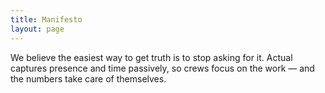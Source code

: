 ```yaml
---
title: Manifesto
layout: page
---
```


We believe the easiest way to get truth is to stop asking for it. Actual captures presence and time passively, so crews focus on the work — and the numbers take care of themselves.
